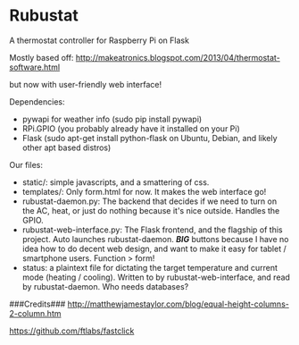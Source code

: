 Rubustat
========

A thermostat controller for Raspberry Pi on Flask

Mostly based off: 
http://makeatronics.blogspot.com/2013/04/thermostat-software.html

but now with user-friendly web interface!

Dependencies:
* pywapi for weather info (sudo pip install pywapi)
* RPi.GPIO (you probably already have it installed on your Pi)
* Flask (sudo apt-get install python-flask on Ubuntu, Debian, and likely other apt based distros)

Our files:

* static/: simple javascripts, and a smattering of css.
* templates/: Only form.html for now. It makes the web interface go!
* rubustat-daemon.py: The backend that decides if we need to turn on the AC, heat, or just do nothing because it's nice outside. Handles the GPIO.
* rubustat-web-interface.py: The Flask frontend, and the flagship of this project. Auto launches rubustat-daemon. ***BIG*** buttons because I have no idea how to do decent web design, and want to make it easy for tablet / smartphone users. Function > form! 
* status: a plaintext file for dictating the target temperature and current mode (heating / cooling). Written to by rubustat-web-interface, and read by rubustat-daemon. Who needs databases?


###Credits###
http://matthewjamestaylor.com/blog/equal-height-columns-2-column.htm

https://github.com/ftlabs/fastclick
